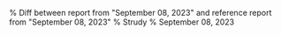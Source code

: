 % Diff between report from "September 08, 2023" and reference report from "September 08, 2023"
% Strudy
% September 08, 2023


